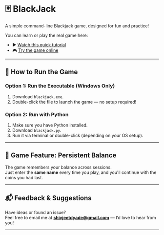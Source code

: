 # 🃏 BlackJack

A simple command-line Blackjack game, designed for fun and practice!

You can learn or play the real game here:
- ▶️ [Watch this quick tutorial](https://youtu.be/PljDuynF-j0)
- 🎮 [Try the game online](https://games.washingtonpost.com/games/blackjack)

---

## 🚀 How to Run the Game

### Option 1: Run the Executable (Windows Only)
1. Download `blackjack.exe`.
2. Double-click the file to launch the game — no setup required!

### Option 2: Run with Python
1. Make sure you have Python installed.
2. Download `blackjack.py`.
3. Run it via terminal or double-click (depending on your OS setup).

---

## 💾 Game Feature: Persistent Balance

The game remembers your balance across sessions.  
Just enter the **same name** every time you play, and you'll continue with the coins you had last.

---

## 📬 Feedback & Suggestions

Have ideas or found an issue?  
Feel free to email me at **shivjeetdyade@gmail.com** — I’d love to hear from you!

---
